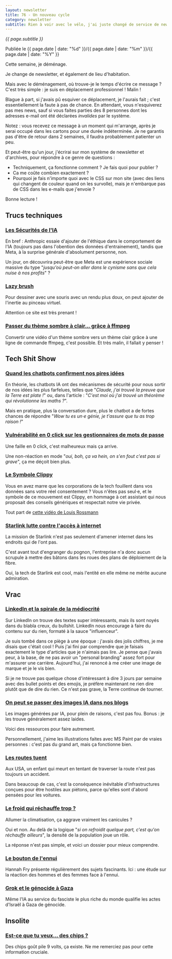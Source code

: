 ```yaml
---
layout: newsletter
title: 76 - Un nouveau cycle
category: newsletter
subtitle: Rien à voir avec le vélo, j'ai juste changé de service de newsletter !
---
```

*{{ page.subtitle }}*
<div class="date">
Publiée le {{ page.date | date: "%d" }}/{{ page.date | date: "%m" }}/{{ page.date | date: "%Y" }}
</div>

Cette semaine, je déménage.

Je change de newsletter, et également de lieu d'habitation.

Mais avec le déménagement, où trouve-je le temps d'écrire ce message ? 
C'est très simple : je suis en déplacement professionnel ! 
Malin ! 

Blague à part, si j'avais pû esquiver ce déplacement, je l'aurais fait ; c'est essentiellement la faute à pas de chance. 
En attendant, vous n'esquiverez pas mes news, sauf si vous faites parties des 8 personnes dont les adresses e-mail ont été déclarées *invalides* par le système.

Notez : vous recevez ce message à un moment qui m'arrange, après je serai occupé dans les cartons pour une durée indéterminée.
Je ne garantis pas d'être de retour dans 2 semaines, il faudra probablement patienter un peu.

Et peut-être qu'un jour, j'écrirai sur mon système de newsletter et d'archives, pour répondre à ce genre de questions : 
- Techniquement, ça fonctionne comment ? Je fais quoi pour publier ?
- Ca me coûte combien exactement ?
- Pourquoi je fais n'importe quoi avec le CSS sur mon site (avec des liens qui changent de couleur quand on les survolle), mais je n'embarque pas de CSS dans les e-mails que j'envoie ?

Bonne lecture !

## Trucs techniques
### [Les Sécurités de l'IA](https://www.forbes.com/sites/douglaslaney/2025/08/17/alternate-approaches-to-ai-safeguards-meta-versus-anthropic/)
En bref : Anthropic essaie d'ajouter de l'éthique dans le comportement de l'IA (toujours pas dans l'obention des données d'entrainement), tandis que Meta, à la surprise générale d'absolument personne, non.

Un jour, on découvrira peut-être que Meta est une expérience sociale massive du type "*jusqu'où peut-on aller dans le cynisme sans que cela nuise à nos profits*" ?

### [Lazy brush](https://lazybrush.dulnan.net/)
Pour dessiner avec une souris avec un rendu plus doux, on peut ajouter de l'inertie au pinceau virtuel.

Attention ce site est très prenant !

### [Passer du thème sombre à clair... grâce à ffmpeg](https://cassidoo.co/post/ffmpeg-dark-light/)
Convertir une vidéo d'un thème sombre vers un thème clair grâce à une ligne de commande ffmpeg, c'est possible.
Et très malin, il fallait y penser ! 

## Tech Shit Show
### [Quand les chatbots confirment nos pires idées](https://www.nytimes.com/2025/08/08/technology/ai-chatbots-delusions-chatgpt.html)
En théorie, les chatbots IA ont des mécanismes de sécurité pour nous sortir de nos idées les plus farfelues, telles que "*Claude, j'ai trouvé la preuve que la Terre est plate !*" ou, dans l'article : "*C'est moi où j'ai trouvé un théorème qui révolutionne les maths ?*".

Mais en pratique, plus la conversation dure, plus le chatbot a de fortes chances de répondre "*Wow tu es un·e génie, je t'assure que tu as trop raison !*"

### [Vulnérabilité en 0 click sur les gestionnaires de mots de passe](https://cybersecuritynews.com/0-day-clickjacking-vulnerabilities/)
Une faille en 0 click, c'est malheureux mais ça arrive.

Une non-réaction en mode "*oui, boh, ça va hein, on s'en fout c'est pas si grave*", ça me déçoit bien plus.

### [Le Symbole Clippy](https://trending.knowyourmeme.com/editorials/guides/why-is-everyone-making-clippy-their-profile-picture-the-clippy-cult-movement-against-tech-companies-explained)
Vous en avez marre que les corporations de la tech fouillent dans vos données sans votre réel consentement ? 
Vous n'êtes pas seul·e, et le symbole de ce mouvement est Clippy, en hommage à cet assistant qui nous proposait des conseils génériques et respectait notre vie privée.


Tout part de [cette vidéo de Louis Rossmann](https://www.youtube.com/watch?v=2_Dtmpe9qaQ)

### [Starlink lutte contre l'accès à internet](https://arstechnica.com/tech-policy/2025/08/starlink-tries-to-block-virginias-plan-to-bring-fiber-internet-to-residents/)
La mission de Starlink n'est pas seulement d'amener internet dans les endroits qui de l'ont pas.

C'est avant tout d'engranger du pognon, l'entreprise n'a donc aucun scrupule à mettre des bâtons dans les roues des plans de déploiement de la fibre.

Oui, la tech de Starlink est cool, mais l'entité en elle même ne mérite aucune admiration. 


## Vrac
### [LinkedIn et la spirale de la médiocrité](https://www.elliotcsmith.com/linkedin-toxic-mediocrity/)
Sur LinkedIn on trouve des textes super intéressants, mais ils sont noyés dans du blabla creux, du bullshit.
LinkedIn nous encourage à faire du contenu sur du rien, formaté à la sauce "influenceur".

Je suis tombé dans ce piège à une époque : j'avais des jolis chiffres, je me disais que c'était cool ! 
Puis j'ai fini par comprendre que je faisais exactement le type d'articles que je n'aimais pas lire.
Je pense que j'avais peur, à la base, de ne pas avoir un "personal branding" assez fort pour m'assurer une carrière.
Aujourd'hui, j'ai renoncé à me créer une image de marque et je le vis bien.

Si je ne trouve pas quelque chose d'intéressant à dire 3 jours par semaine avec des bullet points et des emojis, je préfère maintenant ne rien dire plutôt que de dire du rien.
Ce n'est pas grave, la Terre continue de tourner.

### [On peut se passer des images IA dans nos blogs](https://livelaugh.blog/posts/non-ai-images-for-blogs-websites/)
Les images générées par IA, pour plein de raisons, c'est pas fou.
Bonus : je les trouve généralement assez laides.

Voici des ressources pour faire autrement.

Personnellement, j'aime les illustrations faites avec MS Paint par de vraies personnes : c'est pas du grand art, mais ça fonctionne bien.

### [Les routes tuent](https://www.strongtowns.org/journal/2025/8/18/the-road-that-killed-legend-jenkins-was-working-exactly-as-designed)
Aux USA, un enfant qui meurt en tentant de traverser la route n'est pas toujours un accident.

Dans beaucoup de cas, c'est la conséquence inévitable d'infrastructures conçues pour être hostiles aux piétons, parce qu'elles sont d'abord pensées pour les voitures. 

### [Le froid qui réchauffe trop ?](https://bsky.app/profile/laydgeur.bsky.social/post/3lwhm4qaw4c2b)
Allumer la climatisation, ça aggrave vraiment les canicules ?

Oui et non.
Au delà de la logique "*si on refroidit quelque part, c'est qu'on réchauffe ailleurs*", la densité de la population joue un rôle.

La réponse n'est pas simple, et voici un dossier pour mieux comprendre.

### [Le bouton de l'ennui](https://www.youtube.com/shorts/DMT7nzySqpA)
Hannah Fry présente régulièrement des sujets fascinants.
Ici : une étude sur la réaction des hommes et des femmes face à l'ennui. 

### [Grok et le génocide à Gaza](https://www.franceinfo.fr/internet/intelligence-artificielle/grok-l-intelligence-artificielle-du-reseau-x-suspendu-temporairement-pour-avoir-qualifie-de-genocide-l-action-d-israel-dans-la-bande-de-gaza_7431805.html)
Même l'IA au service du fasciste le plus riche du monde qualifie les actes d'Israël à Gaza de génocide. 

## Insolite
### [Est-ce que tu veux... des chips ?](https://www.theverge.com/news/713693/9-volt-battery-tortilla-chips-rewind-taste-test)
Des chips goût pile 9 volts, ça existe. 
Ne me remerciez pas pour cette information cruciale.